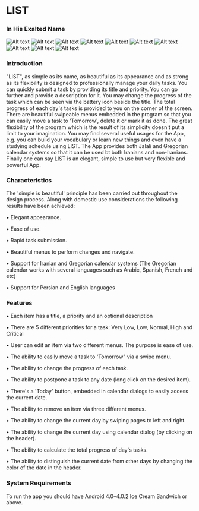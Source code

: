 # LIST

### In His Exalted Name

![Alt text](/screenshots/1.png?raw=true)
![Alt text](/screenshots/2.png?raw=true)
![Alt text](/screenshots/3.png?raw=true)
![Alt text](/screenshots/4.png?raw=true)
![Alt text](/screenshots/5.png?raw=true)
![Alt text](/screenshots/6.png?raw=true)
![Alt text](/screenshots/7.png?raw=true)
![Alt text](/screenshots/8.png?raw=true)
![Alt text](/screenshots/9.png?raw=true)
![Alt text](/screenshots/10.png?raw=true)


### Introduction

"LIST", as simple as its name, as beautiful as its appearance and as strong as its flexibility is designed to professionally manage your daily tasks. You can quickly submit a task by providing its title and priority. You can go further and provide a description for it. You may change the progress of the task which can be seen via the battery icon beside the title. The total progress of each day's tasks is provided to you on the corner of the screen. There are beautiful swipeable menus embedded in the program so that you can easily move a task to 'Tomorrow', delete it or mark it as done. The great flexibility of the program which is the result of its simplicity doesn't put a limit to your imagination. You may find several useful usages for the App, e.g. you can build your vocabulary or learn new things and even have a studying schedule using LIST. The App provides both Jalali and Gregorian calendar systems so that it can be used bt both Iranians and non-Iranians. Finally one can say LIST is an elegant, simple to use but very flexible and powerful App.



### Characteristics

The 'simple is beautiful' principle has been carried out throughout the design process. Along with domestic use considerations the following results have been achieved:

• Elegant appearance.

• Ease of use.

• Rapid task submission.

• Beautiful menus to perform changes and navigate.

• Support for Iranian and Gregorian calendar systems (The Gregorian calendar works with several languages such as Arabic, Spanish, French and etc)

• Support for Persian and English languages



### Features

• Each item has a title, a priority and an optional description

• There are 5 different priorities for a task: Very Low, Low, Normal, High and Critical

• User can edit an item via two different menus. The purpose is ease of use.

• The ability to easily move a task to 'Tomorrow" via a swipe menu.

• The ability to change the progress of each task.

• The ability to postpone a task to any date (long click on the desired item).

• There's a 'Today' button, embedded in calendar dialogs to easily access the current date.

• The ability to remove an item via three different menus.

• The ability to change the current day by swiping pages to left and right.

• The ability to change the current day using calendar dialog (by clicking on the header).

• The ability to calculate the total progress of day's tasks.

• The ability to distinguish the current date from other days by changing the color of the date in the header.



### System Requirements

To run the app you should have Android 4.0–4.0.2 Ice Cream Sandwich or above.
